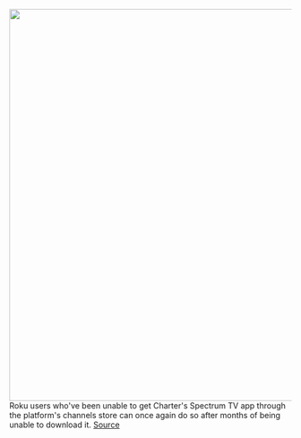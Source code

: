 <img src='https://cdn.vox-cdn.com/thumbor/2MqEO9ZlgwC9k3ZZF3N5ddxuQ8k=/0x0:1200x893/1200x800/filters:focal(626x313:818x505)/cdn.vox-cdn.com/uploads/chorus_image/image/69738809/roku_verge.0.jpeg' width='700px' /><br/>
Roku users who've been unable to get Charter's Spectrum TV app through the platform's channels store can once again do so after months of being unable to download it.
<a href='https://www.theverge.com/2021/8/17/22629518/spectrum-tv-app-roku-channel-store'> Source <a/>